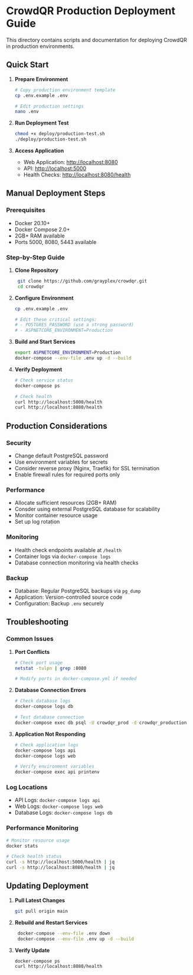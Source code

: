 # CrowdQR Production Deployment Guide

This directory contains scripts and documentation for deploying CrowdQR in production environments.

## Quick Start

1. **Prepare Environment**

   ```bash
   # Copy production environment template
   cp .env.example .env
   
   # Edit production settings
   nano .env
   ```

2. **Run Deployment Test**

    ```bash
    chmod +x deploy/production-test.sh
    ./deploy/production-test.sh
    ```

3. **Access Application**

    - Web Application: <http://localhost:8080>
    - API: <http://localhost:5000>
    - Health Checks: <http://localhost:8080/health>

## Manual Deployment Steps

### Prerequisites

- Docker 20.10+
- Docker Compose 2.0+
- 2GB+ RAM available
- Ports 5000, 8080, 5443 available

### Step-by-Step Guide

1. **Clone Repository**

   ```bash
    git clone https://github.com/grayplex/crowdqr.git
    cd crowdqr
    ```

2. **Configure Environment**

    ```bash
    cp .env.example .env

    # Edit these critical settings:
    # - POSTGRES_PASSWORD (use a strong password)
    # - ASPNETCORE_ENVIRONMENT=Production
    ```

3. **Build and Start Services**

    ```bash
    export ASPNETCORE_ENVIRONMENT=Production
    docker-compose --env-file .env up -d --build
    ```

4. **Verify Deployment**

    ```bash
    # Check service status
    docker-compose ps

    # Check health
    curl http://localhost:5000/health
    curl http://localhost:8080/health
    ```

## Production Considerations

### Security

- Change default PostgreSQL password
- Use environment variables for secrets
- Consider reverse proxy (Nginx, Traefik) for SSL termination
- Enable firewall rules for required ports only

### Performance

- Allocate sufficient resources (2GB+ RAM)
- Consder using external PostgreSQL database for scalability
- Monitor container resource usage
- Set up log rotation

### Monitoring

- Health check endpoints available at `/health`
- Container logs via `docker-compose logs`
- Database connection monitoring via health checks

### Backup

- Database: Regular PostgreSQL backups via `pg_dump`
- Application: Version-controlled source code
- Configuration: Backup `.env` securely

## Troubleshooting

### Common Issues

1. **Port Conflicts**

    ```bash
    # Check port usage
    netstat -tulpn | grep :8080

    # Modify ports in docker-compose.yml if needed
    ```

2. **Database Connection Errors**

    ```bash
    # Check database logs
    docker-compose logs db

    # Test database connection
    docker-compose exec db psql -U crowdqr_prod -d crowdqr_production
    ```

3. **Application Not Responding**

    ```bash
    # Check application logs
    docker-compose logs api
    docker-compose logs web

    # Verify environment variables
    docker-compose exec api printenv
    ```

### Log Locations

- API Logs: `docker-compose logs api`
- Web Logs: `docker-compose logs web`
- Database Logs: `docker-compose logs db`

### Performance Monitoring

```bash
# Monitor resource usage
docker stats

# Check health status
curl -s http://localhost:5000/health | jq
curl -s http://localhost:8080/health | jq
```

## Updating Deployment

1. **Pull Latest Changes**

   ```bash
   git pull origin main
   ```

2. **Rebuild and Restart Services**

   ```bash
    docker-compose --env-file .env down
    docker-compose --env-file .env up -d --build
    ```

3. **Verify Update**

    ```bash
    docker-compose ps
    curl http://localhost:8080/health
    ```
